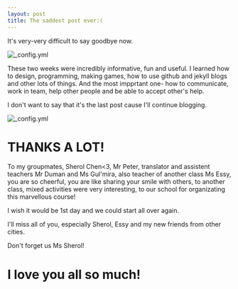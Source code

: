 ```yaml
---
layout: post
title: The saddest post ever:(
---
```

It's very-very difficult to say goodbye now. 

![_config.yml](https://lh3.googleusercontent.com/gGEkNXDmFOqa7GWixEIM7R6po4oHm4Il6UJfjiQDuGY3lX9UMM1UiJmJGO5de-oBiFGhkTT3x7i-wwCdgcejI1aHYuI368xN4J5cQ22F5Xkjje_chzYSXw_hB6H52YfjgQbRENjTeVRS6_Lp0Gfxo1DhjSeebvxcQZzS3IeiZ_tdP9itJF0QvQ_S2KvoCZJ6vZYo8hxgoY9evD6oZuuvaJvm48RSzJx0peNdGpuc3LCc1BSeT-6xAWs9y8wwA24--XXmIjZbRm1lwVZXnTZ0lTRA1PCQCUPBzMEH2fiKLU8UGsxkF5aJMbrRGTsaBYg-fWTZBwlpoJjsSv2T9zO_IVxgXVCb7hUDljY1UKCqbZ8dk7ck6RpVvzXEFuayiP6he0IjyeDq1eQ2f7LFvm1gh2QyYpCP7O4fj6KLlcqmMAJ6C-cZIss5WvOn0Rp1zJdYzV-jjER7dfRSipSErHngalsPlLH7TFq4PiK3LMSbgO3srSoQ509y_fuo3l9hdlDkCkxzFEjGg3lUKaI2KcT8Ht3ZFFhKwIi8q3COM8bOg2Ui0AuY2zzeUt_O91Fa3ccans5NBlfF3_uzzPXR5IAQdeEyCF6ImL8e=w1195-h677-no)

These two weeks were incredibly informative, fun and useful. I learned how to design, programming, making games, how to use github and jekyll blogs and other lots of things. And the most impprtant one- how to communicate, work in team, help other people and be able to accept other's help.

I don't want to say that it's the last post cause I'll continue blogging.

![_config.yml](https://lh3.googleusercontent.com/uGOVOPFJxAiCARj96XG5jGLI3MHzyRzboaRlR0qNjqEljFT5mh7MuNrvuCuYw4hU0PHISiQP71ojl8Eu4tUrEEP5cyecWJvwNukJsb6-WnImtyM8rBKn_8hhKMXP7sOjlvBNQvMMTyoTBr8QOCFPaG-NdapMccAbHxC_nd6jOaoxOQq0Y675xZJ_HUMDfLG19NILxjWmNENhgfbE196G3PcJHgzzrEbRs93ALddBzgdmEisEPjVplkAoPP_E8C32Ml0C0lMRijHzE9xtbTF64OKDYqpvYVMPuJ-tkbUYGjcvOZiqSiu9bChuk5MOWm4vfxoy2Sl8zCG1400ByEExe4TB5j3rKpfY1y4_hQcrwfLgLssAvfhJlSJkBwR6z0GBm6bCmiA2vkckMzJ-NxXiqc2MV2ozuFCi5uHsHW_CvHjsFREfbsRjAitCrdOEW5Qvt5AV4CuYYQaUPt87Kj2aONj8fDU-odz92qFROsCIQOy8ApYRVrfo1P0UhnXS88Z--i07Oicp7Ps33BaMlqgKAM5v734uvkV_Tn1wY-FDGIT0NMNEP-lCuedG451jf6Rmz9EJThbD13NnO3XTTtQGcDS5uTQFyvRR=w906-h677-no)

# THANKS A LOT!
To my groupmates, Sherol Chen<3, Mr Peter, translator and assistent teachers Mr Duman and Ms Gul'mira, also teacher of another class Ms Essy, you are so cheerful, you are like sharing your smile with others, to another class, mixed activities were very interesting, to our school for organizating this marvellous course!

I wish it would be 1st day and we could start all over again. 

I'll miss all of you, especially Sherol, Essy and my new friends from other cities. 

Don't forget us Ms Sherol!

# I love you all so much!
